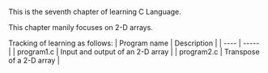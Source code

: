 This is the seventh chapter of learning C Language.

This chapter manily focuses on 2-D arrays.

Tracking of learning as follows:
| Program name | Description |
| ---- | ----- |
| program1.c | Input and output of an 2-D array |
| program2.c | Transpose of a 2-D array |